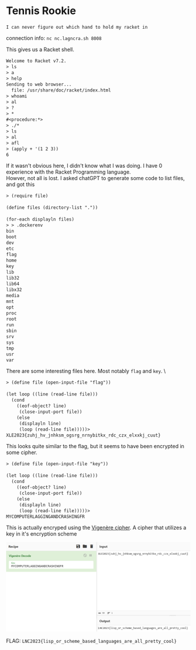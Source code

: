 # Tennis Rookie

```
I can never figure out which hand to hold my racket in
```

connection info: `nc nc.lagncra.sh 8008` 

This gives us a Racket shell.
```racket
Welcome to Racket v7.2.
> ls
> a
> help
Sending to web browser...
  file: /usr/share/doc/racket/index.html
> whoami
> al
> ?
> *
#<procedure:*>
> ./*
> ls
> al
> afl
> (apply + '(1 2 3))
6
```
If it wasn't obvious here, I didn't know what I was doing. I have 0 experience with the Racket Programming language. \
Howver, not all is lost. I asked chatGPT to generate some code to list files, and got this
```racket
> (require file)

(define files (directory-list "."))

(for-each displayln files)
> > .dockerenv
bin
boot
dev
etc
flag
home
key
lib
lib32
lib64
libx32
media
mnt
opt
proc
root
run
sbin
srv
sys
tmp
usr
var
```
There are some interesting files here. Most notably `flag` and `key`. \
```racket
> (define file (open-input-file "flag"))

(let loop ((line (read-line file)))
  (cond
    ((eof-object? line)
     (close-input-port file))
    (else
     (displayln line)
     (loop (read-line file)))))>
XLE2023{zuhj_hv_jnhksm_ogsrg_nrnybitkx_rdc_czx_elxxkj_cuut}
```
This looks quite similar to the flag, but it seems to have been encrypted in some cipher.
```racket
> (define file (open-input-file "key"))

(let loop ((line (read-line file)))
  (cond
    ((eof-object? line)
     (close-input-port file))
    (else
     (displayln line)
     (loop (read-line file)))))>
MYCOMPUTERLAGGINGANDCRASHINGFR
```
This is actually encryped using the [Vigenère cipher](https://en.wikipedia.org/wiki/Vigen%C3%A8re_cipher). A cipher that utilizes a key in it's encryption scheme

![png](./cyberchef.png)

FLAG: `LNC2023{lisp_or_scheme_based_languages_are_all_pretty_cool}`
